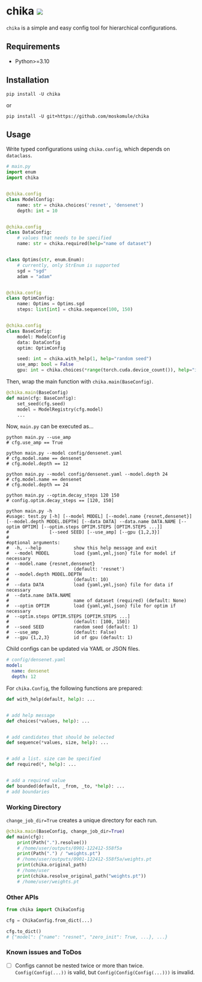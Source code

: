 # chika ![](https://github.com/moskomule/chika/workflows/pytest/badge.svg)

`chika` is a simple and easy config tool for hierarchical configurations.

## Requirements

* Python>=3.10

## Installation

```
pip install -U chika
```

or

```
pip install -U git+https://github.com/moskomule/chika
```

## Usage

Write typed configurations using `chika.config`, which depends on `dataclass`.

```python
# main.py
import enum
import chika


@chika.config
class ModelConfig:
    name: str = chika.choices('resnet', 'densenet')
    depth: int = 10


@chika.config
class DataConfig:
    # values that needs to be specified
    name: str = chika.required(help="name of dataset")


class Optims(str, enum.Enum):
    # currently, only StrEnum is supported
    sgd = "sgd"
    adam = "adam"


@chika.config
class OptimConfig:
    name: Optims = Optims.sgd
    steps: list[int] = chika.sequence(100, 150)


@chika.config
class BaseConfig:
    model: ModelConfig
    data: DataConfig
    optim: OptimConfig

    seed: int = chika.with_help(1, help="random seed")
    use_amp: bool = False
    gpu: int = chika.choices(*range(torch.cuda.device_count()), help="id of gpu")
```

Then, wrap the main function with `chika.main(BaseConfig)`.

```python
@chika.main(BaseConfig)
def main(cfg: BaseConfig):
    set_seed(cfg.seed)
    model = ModelRegistry(cfg.model)
    ...
```

Now, `main.py` can be executed as...

```commandline
python main.py --use_amp
# cfg.use_amp == True

python main.py --model config/densenet.yaml
# cfg.model.name == densenet
# cfg.model.depth == 12

python main.py --model config/densenet.yaml --model.depth 24
# cfg.model.name == densenet
# cfg.model.depth == 24

python main.py --optim.decay_steps 120 150
# config.optim.decay_steps == [120, 150]

python main.py -h
#usage: test.py [-h] [--model MODEL] [--model.name {resnet,densenet}] [--model.depth MODEL.DEPTH] [--data DATA] --data.name DATA.NAME [--optim OPTIM] [--optim.steps OPTIM.STEPS [OPTIM.STEPS ...]]
#               [--seed SEED] [--use_amp] [--gpu {1,2,3}]
#
#optional arguments:
#  -h, --help            show this help message and exit
#  --model MODEL         load {yaml,yml,json} file for model if necessary
#  --model.name {resnet,densenet}
#                        (default: 'resnet')
#  --model.depth MODEL.DEPTH
#                        (default: 10)
#  --data DATA           load {yaml,yml,json} file for data if necessary
#  --data.name DATA.NAME
#                        name of dataset (required) (default: None)
#  --optim OPTIM         load {yaml,yml,json} file for optim if necessary
#  --optim.steps OPTIM.STEPS [OPTIM.STEPS ...]
#                        (default: [100, 150])
#  --seed SEED           random seed (default: 1)
#  --use_amp             (default: False)
#  --gpu {1,2,3}         id of gpu (default: 1)
```

Child configs can be updated via YAML or JSON files.

```yaml
# config/densenet.yaml
model:
  name: densenet
  depth: 12 
```

For `chika.Config`, the following functions are prepared:

```python
def with_help(default, help): ...


# add help message
def choices(*values, help): ...


# add candidates that should be selected
def sequence(*values, size, help): ...


# add a list. size can be specified
def required(*, help): ...


# add a required value
def bounded(default, _from, _to, *help): ...
# add boundaries
```

### Working Directory

`change_job_dir=True` creates a unique directory for each run.

```python
@chika.main(BaseConfig, change_job_dir=True)
def main(cfg):
    print(Path(".").resolve())
    # /home/user/outputs/0901-122412-558f5a
    print(Path(".") / "weights.pt")
    # /home/user/outputs/0901-122412-558f5a/weights.pt
    print(chika.original_path)
    # /home/user
    print(chika.resolve_original_path("weights.pt"))
    # /home/user/weights.pt
```

### Other APIs

```python
from chika import ChikaConfig

cfg = ChikaConfig.from_dict(...)

cfg.to_dict()
# {"model": {"name": "resnet", "zero_init": True, ...}, ...}
```

### Known issues and ToDos

- [ ] Configs cannot be nested twice or more than twice. `Config(Config(...))` is valid,
  but `Config(Config(Config(...)))` is invalid.
